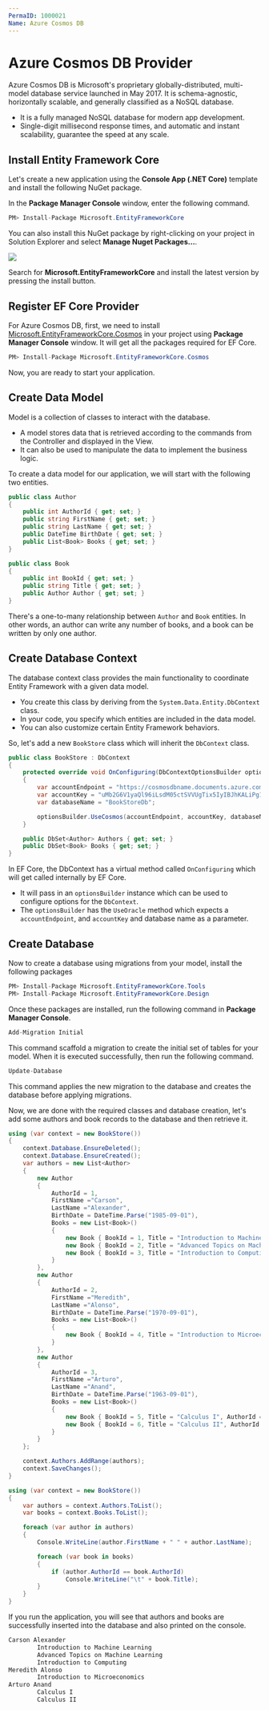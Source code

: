 ```yaml
---
PermaID: 1000021
Name: Azure Cosmos DB
---
```


# Azure Cosmos DB Provider

Azure Cosmos DB is Microsoft's proprietary globally-distributed, multi-model database service launched in May 2017. It is schema-agnostic, horizontally scalable, and generally classified as a NoSQL database.

 - It is a fully managed NoSQL database for modern app development. 
 - Single-digit millisecond response times, and automatic and instant scalability, guarantee the speed at any scale.

## Install Entity Framework Core

Let's create a new application using the **Console App (.NET Core)** template and install the following NuGet package. 

In the **Package Manager Console** window, enter the following command.

```csharp
PM> Install-Package Microsoft.EntityFrameworkCore
```

You can also install this NuGet package by right-clicking on your project in Solution Explorer and select **Manage Nuget Packages...**. 

<img src="images/cosmos-1.png">

Search for **Microsoft.EntityFrameworkCore** and install the latest version by pressing the install button.

## Register EF Core Provider

For Azure Cosmos DB, first, we need to install [Microsoft.EntityFrameworkCore.Cosmos](https://www.nuget.org/packages/Microsoft.EntityFrameworkCore.Cosmos) in your project using **Package Manager Console** window. It will get all the packages required for EF Core.

```csharp
PM> Install-Package Microsoft.EntityFrameworkCore.Cosmos
```

Now, you are ready to start your application.

## Create Data Model
 
Model is a collection of classes to interact with the database.

 - A model stores data that is retrieved according to the commands from the Controller and displayed in the View.
 - It can also be used to manipulate the data to implement the business logic.

To create a data model for our application, we will start with the following two entities.

```csharp
public class Author
{
    public int AuthorId { get; set; }
    public string FirstName { get; set; }
    public string LastName { get; set; }
    public DateTime BirthDate { get; set; }
    public List<Book> Books { get; set; }
}

public class Book
{
    public int BookId { get; set; }
    public string Title { get; set; }
    public Author Author { get; set; }
}
```

There's a one-to-many relationship between `Author` and `Book` entities. In other words, an author can write any number of books, and a book can be written by only one author.

## Create Database Context

The database context class provides the main functionality to coordinate Entity Framework with a given data model. 

 - You create this class by deriving from the `System.Data.Entity.DbContext` class. 
 - In your code, you specify which entities are included in the data model. 
 - You can also customize certain Entity Framework behaviors. 

So, let's add a new `BookStore` class which will inherit the `DbContext` class.

```csharp
public class BookStore : DbContext
{
    protected override void OnConfiguring(DbContextOptionsBuilder optionsBuilder)
    {
        var accountEndpoint = "https://cosmosdbname.documents.azure.com:443/";
        var accountKey = "uMb2G6V1yaQl96iLsdM05ctSVVUgTix5IyIBJhKALiPg10ZtdeTNxhsyJhNv9jQrlTlb6KEYKdDZcEs5HRoZKQ==";
        var databaseName = "BookStoreDb";

        optionsBuilder.UseCosmos(accountEndpoint, accountKey, databaseName);
    }

    public DbSet<Author> Authors { get; set; }
    public DbSet<Book> Books { get; set; }
}
```
In EF Core, the DbContext has a virtual method called `OnConfiguring` which will get called internally by EF Core. 

 - It will pass in an `optionsBuilder` instance which can be used to configure options for the `DbContext`.
 - The `optionsBuilder` has the `UseOracle` method which expects a `accountEndpoint`, and `accountKey` and database name as a parameter. 

## Create Database

Now to create a database using migrations from your model, install the following packages

```csharp
PM> Install-Package Microsoft.EntityFrameworkCore.Tools
PM> Install-Package Microsoft.EntityFrameworkCore.Design
```

Once these packages are installed, run the following command in **Package Manager Console**.

```csharp
Add-Migration Initial
```

This command scaffold a migration to create the initial set of tables for your model. When it is executed successfully, then run the following command.

```csharp
Update-Database
```

This command applies the new migration to the database and creates the database before applying migrations.

Now, we are done with the required classes and database creation, let's add some authors and book records to the database and then retrieve it.

```csharp
using (var context = new BookStore())
{
    context.Database.EnsureDeleted();
    context.Database.EnsureCreated();
    var authors = new List<Author>
    {
        new Author
        {
            AuthorId = 1,
            FirstName ="Carson",
            LastName ="Alexander",
            BirthDate = DateTime.Parse("1985-09-01"),
            Books = new List<Book>()
            {
                new Book { BookId = 1, Title = "Introduction to Machine Learning", AuthorId = 1},
                new Book { BookId = 2, Title = "Advanced Topics on Machine Learning", AuthorId = 1},
                new Book { BookId = 3, Title = "Introduction to Computing", AuthorId = 1}
            }
        },
        new Author
        {
            AuthorId = 2,
            FirstName ="Meredith",
            LastName ="Alonso",
            BirthDate = DateTime.Parse("1970-09-01"),
            Books = new List<Book>()
            {
                new Book { BookId = 4, Title = "Introduction to Microeconomics", AuthorId = 2}
            }
        },
        new Author
        {
            AuthorId = 3,
            FirstName ="Arturo",
            LastName ="Anand",
            BirthDate = DateTime.Parse("1963-09-01"),
            Books = new List<Book>()
            {
                new Book { BookId = 5, Title = "Calculus I", AuthorId = 3},
                new Book { BookId = 6, Title = "Calculus II", AuthorId = 3}
            }
        }
    };

    context.Authors.AddRange(authors);
    context.SaveChanges();
}

using (var context = new BookStore())
{
    var authors = context.Authors.ToList();
    var books = context.Books.ToList();

    foreach (var author in authors)
    {
        Console.WriteLine(author.FirstName + " " + author.LastName);

        foreach (var book in books)
        {
            if (author.AuthorId == book.AuthorId)
                Console.WriteLine("\t" + book.Title);
        }
    }
}
```

If you run the application, you will see that authors and books are successfully inserted into the database and also printed on the console.

```csharp
Carson Alexander
        Introduction to Machine Learning
        Advanced Topics on Machine Learning
        Introduction to Computing
Meredith Alonso
        Introduction to Microeconomics
Arturo Anand
        Calculus I
        Calculus II
```